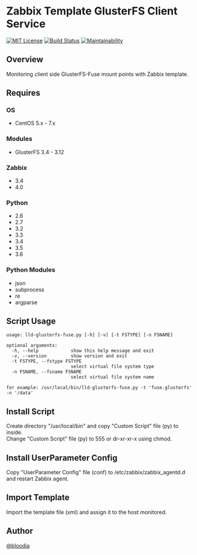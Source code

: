 # Zabbix Template GlusterFS Client Service
[![MIT License](http://img.shields.io/badge/license-MIT-blue.svg?style=flat)](https://github.com/bloodia/Zabbix-Template-GlusterFS-Client-Service/blob/master/LICENSE)
[![Build Status](https://travis-ci.org/bloodia/Zabbix-Template-GlusterFS-Client-Service.svg?branch=master)](https://travis-ci.org/bloodia/Zabbix-Template-GlusterFS-Client-Service)
[![Maintainability](https://api.codeclimate.com/v1/badges/e89acce12b5fcee6d622/maintainability)](https://codeclimate.com/github/bloodia/Zabbix-Template-GlusterFS-Client-Service/maintainability)

## Overview
Monitoring client side GlusterFS-Fuse mount points with Zabbix template.  

## Requires
### OS
- CentOS 5.x - 7.x

### Modules
- GlusterFS 3.4 - 3.12

### Zabbix
- 3.4
- 4.0

### Python
- 2.6
- 2.7
- 3.2
- 3.3
- 3.4
- 3.5
- 3.6

### Python Modules
- json
- subprocess
- re
- argparse

## Script Usage
```
usage: lld-glusterfs-fuse.py [-h] [-v] [-t FSTYPE] [-n FSNAME]

optional arguments:
  -h, --help            show this help message and exit
  -v, --version         show version and exit
  -t FSTYPE, --fstype FSTYPE
                        select virtual file system type
  -n FSNAME, --fsname FSNAME
                        select virtual file system name

for example: /usr/local/bin/lld-glusterfs-fuse.py -t 'fuse.glusterfs' -n '/data'
```

## Install Script
Create directory "/usr/local/bin" and copy "Custom Script" file (py) to inside.  
Change "Custom Script" file (py) to 555 or dr-xr-xr-x using chmod.  

## Install UserParameter Config
Copy "UserParameter Config" file (conf) to /etc/zabbix/zabbix_agentd.d and restart Zabbix agent.  

## Import Template
Import the template file (xml) and assign it to the host monitored.

## Author
[@bloodia](https://twitter.com/bloodiadotnet)
